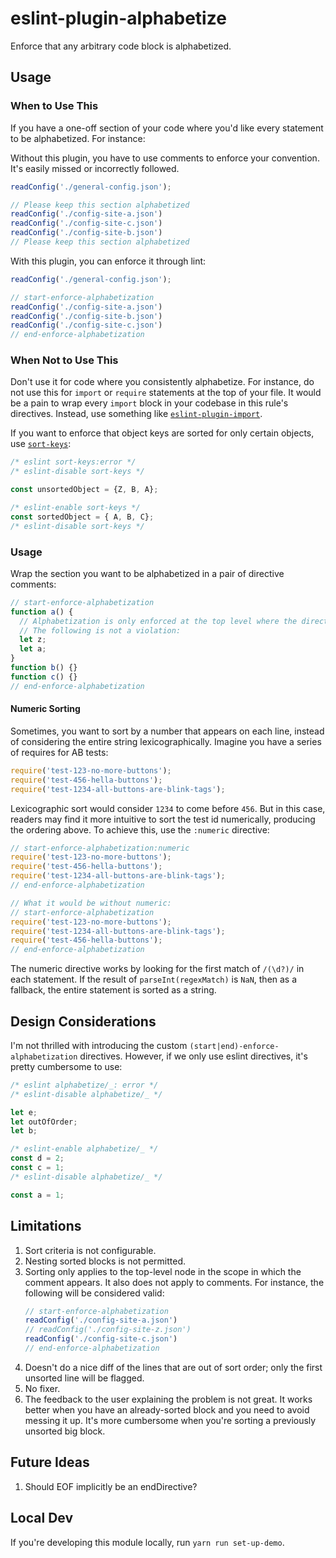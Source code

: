 # eslint-plugin-alphabetize
Enforce that any arbitrary code block is alphabetized.

## Usage
### When to Use This
If you have a one-off section of your code where you'd like every statement to be alphabetized. For instance:

Without this plugin, you have to use comments to enforce your convention. It's easily missed or incorrectly followed.
```js
readConfig('./general-config.json');

// Please keep this section alphabetized
readConfig('./config-site-a.json')
readConfig('./config-site-c.json')
readConfig('./config-site-b.json')
// Please keep this section alphabetized
```

With this plugin, you can enforce it through lint:
```js
readConfig('./general-config.json');

// start-enforce-alphabetization
readConfig('./config-site-a.json')
readConfig('./config-site-b.json')
readConfig('./config-site-c.json')
// end-enforce-alphabetization
```

### When Not to Use This
Don't use it for code where you consistently alphabetize. For instance, do not use this for `import` or `require` statements at the top of your file. It would be a pain to wrap every `import` block in your codebase in this rule's directives. Instead, use something like [`eslint-plugin-import`](https://www.npmjs.com/package/eslint-plugin-import).

If you want to enforce that object keys are sorted for only certain objects, use [`sort-keys`](https://eslint.org/docs/rules/sort-keys):

```js
/* eslint sort-keys:error */
/* eslint-disable sort-keys */

const unsortedObject = {Z, B, A};

/* eslint-enable sort-keys */
const sortedObject = { A, B, C};
/* eslint-disable sort-keys */
```

### Usage
Wrap the section you want to be alphabetized in a pair of directive comments:

```js
// start-enforce-alphabetization
function a() {
  // Alphabetization is only enforced at the top level where the directive comments occur.
  // The following is not a violation:
  let z;
  let a;
}
function b() {}
function c() {}
// end-enforce-alphabetization
```

#### Numeric Sorting
Sometimes, you want to sort by a number that appears on each line, instead of considering the entire string lexicographically. Imagine you have a series of requires for AB tests:

```js
require('test-123-no-more-buttons');
require('test-456-hella-buttons');
require('test-1234-all-buttons-are-blink-tags');
```

Lexicographic sort would consider `1234` to come before `456`. But in this case, readers may find it more intuitive to sort the test id numerically, producing the ordering above. To achieve this, use the `:numeric` directive:

```js
// start-enforce-alphabetization:numeric
require('test-123-no-more-buttons');
require('test-456-hella-buttons');
require('test-1234-all-buttons-are-blink-tags');
// end-enforce-alphabetization

// What it would be without numeric:
// start-enforce-alphabetization
require('test-123-no-more-buttons');
require('test-1234-all-buttons-are-blink-tags');
require('test-456-hella-buttons');
// end-enforce-alphabetization
```

The numeric directive works by looking for the first match of `/(\d?)/` in each statement. If the result of `parseInt(regexMatch)` is `NaN`, then as a fallback, the entire statement is sorted as a string.

## Design Considerations
I'm not thrilled with introducing the custom `(start|end)-enforce-alphabetization` directives. However, if we only use eslint directives, it's pretty cumbersome to use:

```js
/* eslint alphabetize/_: error */
/* eslint-disable alphabetize/_ */

let e;
let outOfOrder;
let b; 

/* eslint-enable alphabetize/_ */
const d = 2;
const c = 1; 
/* eslint-disable alphabetize/_ */

const a = 1; 
```

## Limitations
1. Sort criteria is not configurable.
1. Nesting sorted blocks is not permitted.
1. Sorting only applies to the top-level node in the scope in which the comment appears. It also does not apply to comments. For instance, the following will be considered valid:
    ```js
    // start-enforce-alphabetization
    readConfig('./config-site-a.json')
    // readConfig('./config-site-z.json')
    readConfig('./config-site-c.json')
    // end-enforce-alphabetization
    ```
1. Doesn't do a nice diff of the lines that are out of sort order; only the first unsorted line will be flagged.
1. No fixer.
1. The feedback to the user explaining the problem is not great. It works better when you have an already-sorted block and you need to avoid messing it up. It's more cumbersome when you're sorting a previously unsorted big block.

## Future Ideas
1. Should EOF implicitly be an endDirective?

## Local Dev
If you're developing this module locally, run `yarn run set-up-demo`.